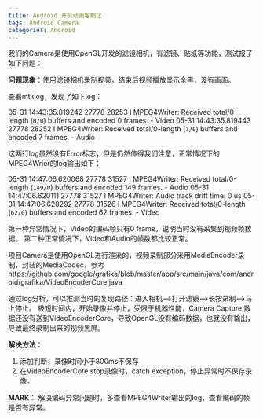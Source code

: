 ```yaml
---
title: Android 开机动画客制化
tags: Android Camera 
categories: Android
---
```


我们的Camera是使用OpenGL开发的滤镜相机，有滤镜、贴纸等功能，测试报了如下问题：

**问题现象**：使用滤镜相机录制视频，结束后视频播放显示全黑，没有画面。

查看mtklog，发现了如下log：

05-31 14:43:35.819242 27778 28253 I MPEG4Writer: Received total/0-length (<code class="highlighter-rouge">0/0</code>) buffers and encoded 0 frames. - Video
05-31 14:43:35.819443 27778 28252 I MPEG4Writer: Received total/0-length (<code class="highlighter-rouge">7/0</code>) buffers and encoded 7 frames. - Audio


这两行log虽然没有Error标志，但是仍然值得我们注意，正常情况下的MPEG4Wrier的log输出如下：

05-31 14:47:06.620068 27778 31527 I MPEG4Writer: Received total/0-length (<code class="highlighter-rouge">149/0</code>) buffers and encoded 149 frames. - Audio
05-31 14:47:06.620111 27778 31527 I MPEG4Writer: Audio track drift time: 0 us
05-31 14:47:06.620292 27778 31526 I MPEG4Writer: Received total/0-length (<code class="highlighter-rouge">62/0</code>) buffers and encoded 62 frames. - Video


第一种异常情况下，Video的编码帧只有0 frame，说明当时没有采集到视频帧数据。
第二种正常情况下，Video和Audio的帧数都比较正常。

项目Camera是使用OpenGL进行渲染的，视频录制部分采用MediaEncoder录制，封装的MediaCodec，参考https://github.com/google/grafika/blob/master/app/src/main/java/com/android/grafika/VideoEncoderCore.java

通过log分析，可以推测当时的复现路径：进入相机-->打开滤镜-->长按录制-->马上停止。
极短时间内，开始录像并停止，受限于机器性能，Camera Capture 数据还没有送到VideoEncoderCore，导致OpenGL没有编码数据，也就没有输出，导致最终录制出来的视频黑屏。

**解决方法**：

1. 添加判断，录像时间小于800ms不保存
1. 在VideoEncoderCore stop录像时，catch exception，停止异常时不保存录像。

**MARK**：
解决编码异常问题时，多查看MPEG4Writer输出的log，查看编码的帧是否有异常。
